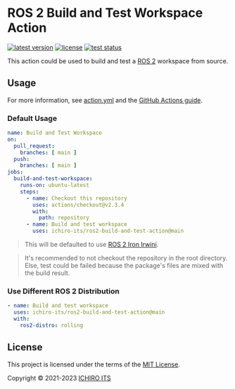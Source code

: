 # ROS 2 Build and Test Workspace Action

[![latest version](https://img.shields.io/github/v/release/ichiro-its/ros2-build-and-test-action?style=flat-square)](https://github.com/ichiro-its/ros2-build-and-test-action/releases/)
[![license](https://img.shields.io/github/license/ichiro-its/ros2-build-and-test-action?style=flat-square)](./LICENSE)
[![test status](https://img.shields.io/github/actions/workflow/status/ichiro-its/ros2-build-and-test-action/test.yaml?label=test&branch=main&style=flat-square)](https://github.com/ichiro-its/ros2-build-and-test-action/actions/workflows/test.yaml)

This action could be used to build and test a [ROS 2](https://www.ros.org/) workspace from source.

## Usage

For more information, see [action.yml](./action.yml) and the [GitHub Actions guide](https://docs.github.com/en/actions/learn-github-actions/introduction-to-github-actions).

### Default Usage

```yaml
name: Build and Test Workspace
on:
  pull_request:
    branches: [ main ]
  push:
    branches: [ main ]
jobs:
  build-and-test-workspace:
    runs-on: ubuntu-latest
    steps:
      - name: Checkout this repository
        uses: actions/checkout@v2.3.4
        with:
          path: repository
      - name: Build and test workspace
        uses: ichiro-its/ros2-build-and-test-action@main
```

> This will be defaulted to use [ROS 2 Iron Irwini](https://docs.ros.org/en/foxy/Releases/Release-Iron-Irwini.html).

> It's recommended to not checkout the repository in the root directory.
> Else, test could be failed because the package's files are mixed with the build result.

### Use Different ROS 2 Distribution

```yaml
- name: Build and test workspace
  uses: ichiro-its/ros2-build-and-test-action@main
  with:
    ros2-distro: rolling
```

## License

This project is licensed under the terms of the [MIT License](./LICENSE).

Copyright © 2021-2023 [ICHIRO ITS](https://github.com/ichiro-its)
